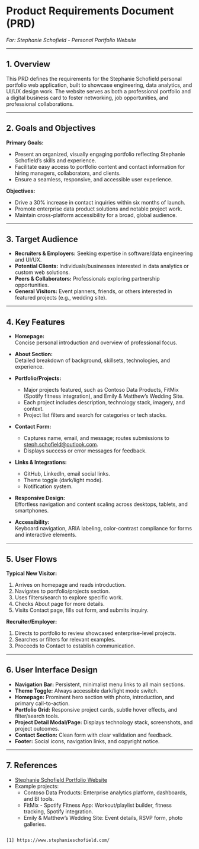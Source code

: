 # Product Requirements Document (PRD)
_For: Stephanie Schofield - Personal Portfolio Website_

---

## 1. Overview

This PRD defines the requirements for the Stephanie Schofield personal portfolio web application, built to showcase engineering, data analytics, and UI/UX design work. The website serves as both a professional portfolio and a digital business card to foster networking, job opportunities, and professional collaborations.

---

## 2. Goals and Objectives

**Primary Goals:**
- Present an organized, visually engaging portfolio reflecting Stephanie Schofield’s skills and experience.
- Facilitate easy access to portfolio content and contact information for hiring managers, collaborators, and clients.
- Ensure a seamless, responsive, and accessible user experience.

**Objectives:**
- Drive a 30% increase in contact inquiries within six months of launch.
- Promote enterprise data product solutions and notable project work.
- Maintain cross-platform accessibility for a broad, global audience.

---

## 3. Target Audience

- **Recruiters & Employers:** Seeking expertise in software/data engineering and UI/UX.
- **Potential Clients:** Individuals/businesses interested in data analytics or custom web solutions.
- **Peers & Collaborators:** Professionals exploring partnership opportunities.
- **General Visitors:** Event planners, friends, or others interested in featured projects (e.g., wedding site).

---

## 4. Key Features

- **Homepage:**  
  Concise personal introduction and overview of professional focus.

- **About Section:**  
  Detailed breakdown of background, skillsets, technologies, and experience.

- **Portfolio/Projects:**  
  - Major projects featured, such as Contoso Data Products, FitMix (Spotify fitness integration), and Emily & Matthew’s Wedding Site.
  - Each project includes description, technology stack, imagery, and context.
  - Project list filters and search for categories or tech stacks.

- **Contact Form:**  
  - Captures name, email, and message; routes submissions to steph.schofield@outlook.com.
  - Displays success or error messages for feedback.

- **Links & Integrations:**  
  - GitHub, LinkedIn, email social links.
  - Theme toggle (dark/light mode).
  - Notification system.

- **Responsive Design:**  
  Effortless navigation and content scaling across desktops, tablets, and smartphones.

- **Accessibility:**  
  Keyboard navigation, ARIA labeling, color-contrast compliance for forms and interactive elements.

---

## 5. User Flows

**Typical New Visitor:**  
1. Arrives on homepage and reads introduction.
2. Navigates to portfolio/projects section.
3. Uses filters/search to explore specific work.
4. Checks About page for more details.
5. Visits Contact page, fills out form, and submits inquiry.

**Recruiter/Employer:**  
1. Directs to portfolio to review showcased enterprise-level projects.
2. Searches or filters for relevant examples.
3. Proceeds to Contact to establish communication.

---

## 6. User Interface Design

- **Navigation Bar:** Persistent, minimalist menu links to all main sections.
- **Theme Toggle:** Always accessible dark/light mode switch.
- **Homepage:** Prominent hero section with photo, introduction, and primary call-to-action.
- **Portfolio Grid:** Responsive project cards, subtle hover effects, and filter/search tools.
- **Project Detail Modal/Page:** Displays technology stack, screenshots, and project outcomes.
- **Contact Section:** Clean form with clear validation and feedback.
- **Footer:** Social icons, navigation links, and copyright notice.

---

## 7. References

- [Stephanie Schofield Portfolio Website](https://www.stephanieschofield.com/)  
- Example projects:
  - Contoso Data Products: Enterprise analytics platform, dashboards, and BI tools.
  - FitMix - Spotify Fitness App: Workout/playlist builder, fitness tracking, Spotify integration.
  - Emily & Matthew’s Wedding Site: Event details, RSVP form, photo galleries.

```

[1] https://www.stephanieschofield.com/
